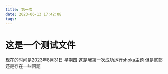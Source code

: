 ```yaml
---
title: 第一次
date: 2023-06-13 17:42:08
tags:
---
```


# 这是一个测试文件

现在的时间是2023年8月31日 星期四 
这是我第一次成功运行shoka主题 
但是底部还是存在一些问题 